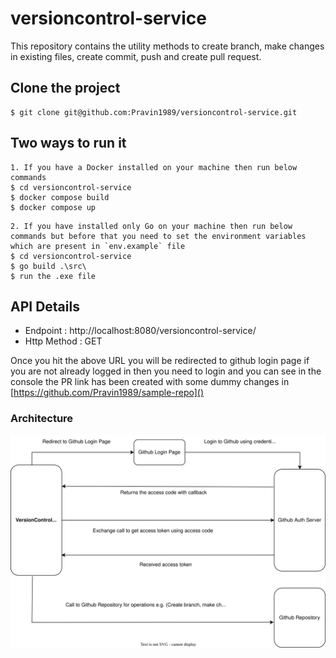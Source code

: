 # versioncontrol-service

This repository contains the utility methods to create branch, make changes in existing files, create commit, push and 
create pull request.
## Clone the project

```
$ git clone git@github.com:Pravin1989/versioncontrol-service.git

```

## Two ways to run it 

```
1. If you have a Docker installed on your machine then run below commands
$ cd versioncontrol-service
$ docker compose build
$ docker compose up
```
```
2. If you have installed only Go on your machine then run below commands but before that you need to set the environment variables which are present in `env.example` file
$ cd versioncontrol-service
$ go build .\src\
$ run the .exe file
```

## API Details
* Endpoint : http://localhost:8080/versioncontrol-service/
* Http Method : GET

Once you hit the above URL you will be redirected to github login page if you are not already logged in then you need to login and you can see in the console the PR link has been created with some dummy changes in  [https://github.com/Pravin1989/sample-repo]()

### Architecture
![Imgae Caption](VersionControl_Arch.svg)